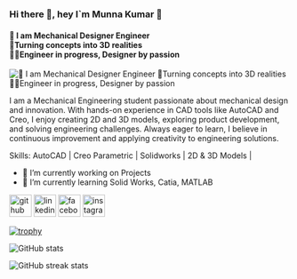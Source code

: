 ### Hi there 👋, hey I`m Munna Kumar 👋 
#### 👑 I am Mechanical Designer Engineer <br> 🥽Turning concepts into 3D realities <br>👨‍🔧Engineer in progress, Designer by passion
![👑 I am Mechanical Designer Engineer <br> 🥽Turning concepts into 3D realities <br>👨‍🔧Engineer in progress, Designer by passion](https://www.facebook.com/share/1BGWnETVv4/)

I am a Mechanical Engineering student passionate about mechanical design and innovation. With hands-on experience in CAD tools like AutoCAD and Creo, I enjoy creating 2D and 3D models, exploring product development, and solving engineering challenges. Always eager to learn, I believe in continuous improvement and applying creativity to engineering solutions.

Skills: AutoCAD | Creo Parametric | Solidworks | 2D & 3D Models | 

- 🔭 I’m currently working on Projects  
- 🌱 I’m currently learning Solid Works, Catia, MATLAB 


[<img src='https://cdn.jsdelivr.net/npm/simple-icons@3.0.1/icons/github.svg' alt='github' height='40'>](https://github.com/munnakumarr)  [<img src='https://cdn.jsdelivr.net/npm/simple-icons@3.0.1/icons/linkedin.svg' alt='linkedin' height='40'>](https://www.linkedin.com/in/www.linkedin.com/in/munnakumar9142/)  [<img src='https://cdn.jsdelivr.net/npm/simple-icons@3.0.1/icons/facebook.svg' alt='facebook' height='40'>](https://www.facebook.com/https://www.facebook.com/share/1BGWnETVv4/)  [<img src='https://cdn.jsdelivr.net/npm/simple-icons@3.0.1/icons/instagram.svg' alt='instagram' height='40'>](https://www.instagram.com/https://www.instagram.com/iammunnakr?igsh=MW9hOTlzcmtrOGhvZQ==/)  

[![trophy](https://github-profile-trophy.vercel.app/?username=munnakumarr)](https://github.com/ryo-ma/github-profile-trophy)

![GitHub stats](https://github-readme-stats.vercel.app/api?username=munnakumarr&show_icons=true)  

![GitHub streak stats](https://streak-stats.demolab.com/?user=munnakumarr)  

